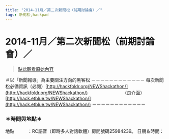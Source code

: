 ```yaml
---
title: "2014-11月／第二次新聞松（前期討論會）／"
tags: 新聞松,hackpad
---
```


# 2014-11月／第二次新聞松（前期討論會）／

> [點此觀看原始內容](https://g0v.hackpad.tw/MwAiJXvfMrP)

＃以「新聞報導」為主要關注方向的黑客松
－－－－－－－－－－－－
每次新聞松必備資訊（必閱）[http://hackfoldr.org/NEWShackathon/](http://hackfoldr.org/NEWShackathon/)
　　　　　　　　（良介面）[http://hack.etblue.tw/NEWShackathon/](http://hack.etblue.tw/NEWShackathon/)
－－－－－－－－－－－－

### ＊時間與地點＊

地點　　　：RC語音（即時多人對話軟體）房間號碼25984239。
日期＆時間：

